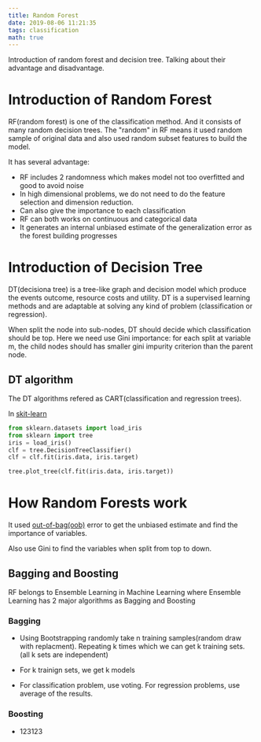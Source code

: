 ```yaml
---
title: Random Forest
date: 2019-08-06 11:21:35
tags: classification
math: true
---
```

Introduction of random forest and decision tree. Talking about their advantage and disadvantage. 
<!--more-->
# Introduction of Random Forest

RF(random forest) is one of the classification method. And it consists of many random decision trees. The "random"  in RF means it used random sample of original data and also used random subset features to build the model.    

It has several advantage:
* RF includes 2 randomness which makes model not too overfitted and good to avoid noise
* In high dimensional problems, we do not need to do the feature selection and dimension reduction.
* Can also give the importance to each classification
* RF can both works on continuous and categorical data
* It generates an internal unbiased estimate of the generalization error as the forest building progresses

# Introduction of Decision Tree
DT(decisiona tree) is a tree-like graph and decision model which produce the events outcome, resource costs and utility. DT is a supervised learning methods and are adaptable at solving any kind of problem (classification or regression).

When split the node into sub-nodes, DT should decide which classification should be top. Here we need use Gini importance: for each split at variable m, the child nodes should has smaller gini impurity criterion than the parent node.

## DT algorithm
The DT algorithms refered as CART(classification and regression trees).

In [skit-learn](https://scikit-learn.org/stable/modules/tree.html)
~~~ python
from sklearn.datasets import load_iris
from sklearn import tree
iris = load_iris()
clf = tree.DecisionTreeClassifier()
clf = clf.fit(iris.data, iris.target)

tree.plot_tree(clf.fit(iris.data, iris.target)) 
~~~

# How Random Forests work
It used [out-of-bag(oob)](https://www.stat.berkeley.edu/~breiman/RandomForests/cc_home.htm#inter) error to get the unbiased estimate and find the importance of variables.

Also use Gini to find the variables when split from top to down.

## Bagging and Boosting
RF belongs to Ensemble Learning in Machine Learning where Ensemble Learning has 2 major algorithms as Bagging and Boosting

### Bagging
* Using Bootstrapping randomly take n training samples(random draw with replacment). Repeating k times which we can get k training sets. (all k sets are independent)

* For k trainign sets, we get k models

* For classification problem, use voting. For regression problems, use average of the results.

### Boosting 
* 123123

